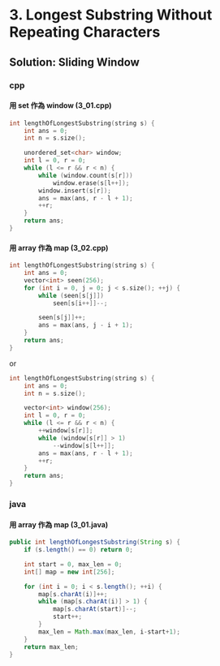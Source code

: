 # 3. Longest Substring Without Repeating Characters

## Solution: Sliding Window

### cpp

#### 用 set 作為 window (3_01.cpp)

```cpp
int lengthOfLongestSubstring(string s) {
    int ans = 0;
    int n = s.size();

    unordered_set<char> window;
    int l = 0, r = 0;
    while (l <= r && r < n) {
        while (window.count(s[r]))
            window.erase(s[l++]);
        window.insert(s[r]);
        ans = max(ans, r - l + 1);
        ++r;
    }
    return ans;
}
```

#### 用 array 作為 map (3_02.cpp)

```cpp
int lengthOfLongestSubstring(string s) {
    int ans = 0;
    vector<int> seen(256);
    for (int i = 0, j = 0; j < s.size(); ++j) {
        while (seen[s[j]])
            seen[s[i++]]--;

        seen[s[j]]++;
        ans = max(ans, j - i + 1);
    }
    return ans;
}
```

or

```cpp
int lengthOfLongestSubstring(string s) {
    int ans = 0;
    int n = s.size();

    vector<int> window(256);
    int l = 0, r = 0;
    while (l <= r && r < n) {
        ++window[s[r]];
        while (window[s[r]] > 1)
            --window[s[l++]];
        ans = max(ans, r - l + 1);
        ++r;
    }
    return ans;
}
```

### java

#### 用 array 作為 map (3_01.java)

```java
public int lengthOfLongestSubstring(String s) {
    if (s.length() == 0) return 0;

    int start = 0, max_len = 0;
    int[] map = new int[256];

    for (int i = 0; i < s.length(); ++i) {
        map[s.charAt(i)]++;
        while (map[s.charAt(i)] > 1) {
            map[s.charAt(start)]--;
            start++;
        }
        max_len = Math.max(max_len, i-start+1);
    }
    return max_len;
}
```
